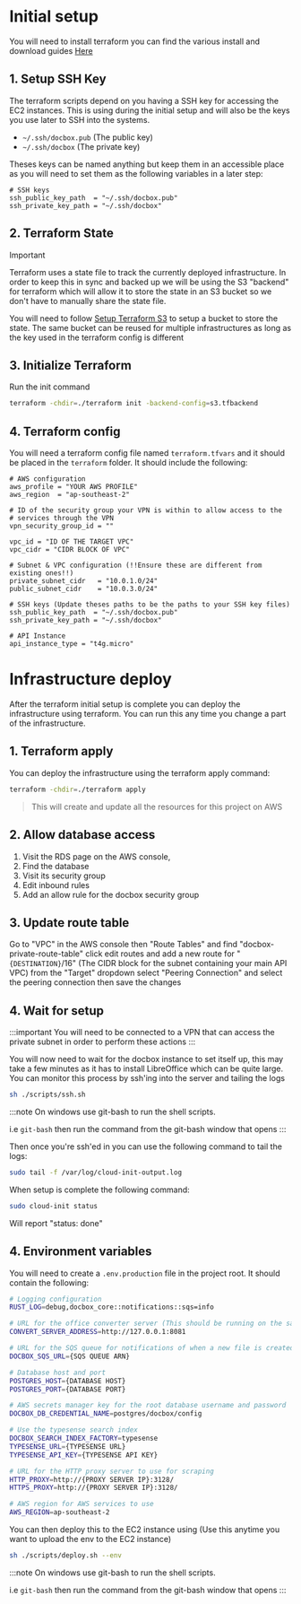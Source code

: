 
# Initial setup

You will need to install terraform you can find the various install and download guides [Here](https://developer.hashicorp.com/terraform/install?product_intent=terraform)

## 1. Setup SSH Key

The terraform scripts depend on you having a SSH key for accessing the EC2 instances. This is using during the initial setup and will also be the keys you use later to SSH into the systems.

- `~/.ssh/docbox.pub` (The public key)
- `~/.ssh/docbox` (The private key)

Theses keys can be named anything but keep them in an accessible place as you will need to set them as the following variables in a later step:

```t
# SSH keys
ssh_public_key_path  = "~/.ssh/docbox.pub"
ssh_private_key_path = "~/.ssh/docbox"
```

## 2. Terraform State

> [!IMPORTANT]
> Terraform uses a state file to track the currently deployed infrastructure. In order to keep this in sync and backed up we will be using the S3 "backend" for terraform which will allow it to store the state in an S3 bucket so we don't have to manually share the state file.

You will need to follow [Setup Terraform S3](/docs/guides/infrastructure/aws/setup-terraform-s3) to setup a bucket to store the state. The same bucket can be reused for multiple infrastructures as long as the key used in the terraform config is different

## 3. Initialize Terraform

Run the init command

```sh
terraform -chdir=./terraform init -backend-config=s3.tfbackend
```

## 4. Terraform config

You will need a terraform config file named `terraform.tfvars` and it should be placed in the `terraform` folder.
It should include the following:

```t
# AWS configuration
aws_profile = "YOUR AWS PROFILE"
aws_region  = "ap-southeast-2"  

# ID of the security group your VPN is within to allow access to the 
# services through the VPN
vpn_security_group_id = ""

vpc_id = "ID OF THE TARGET VPC"
vpc_cidr = "CIDR BLOCK OF VPC"

# Subnet & VPC configuration (!!Ensure these are different from existing ones!!)
private_subnet_cidr   = "10.0.1.0/24"
public_subnet_cidr    = "10.0.3.0/24"

# SSH keys (Update theses paths to be the paths to your SSH key files)
ssh_public_key_path  = "~/.ssh/docbox.pub"
ssh_private_key_path = "~/.ssh/docbox"

# API Instance
api_instance_type = "t4g.micro"
```

# Infrastructure deploy

After the terraform initial setup is complete you can deploy the infrastructure using terraform. You can
run this any time you change a part of the infrastructure.

## 1. Terraform apply

You can deploy the infrastructure using the terraform apply command:

```sh
terraform -chdir=./terraform apply
```

> This will create and update all the resources for this project on AWS

## 2. Allow database access

1. Visit the RDS page on the AWS console, 
2. Find the database
3. Visit its security group 
4. Edit inbound rules
5. Add an allow rule for the docbox security group


## 3. Update route table

Go to "VPC" in the AWS console then "Route Tables" and find "docbox-private-route-table" click edit routes and add a new route
for "`{DESTINATION}`/16" (The CIDR block for the subnet containing your main API VPC) from the "Target" dropdown select "Peering Connection"
and select the peering connection then save the changes

## 4. Wait for setup

:::important
You will need to be connected to a VPN that can access the private subnet 
in order to perform these actions
:::

You will now need to wait for the docbox instance to set itself up, this may take a few minutes as it
has to install LibreOffice which can be quite large. You can monitor this process by ssh'ing into the
server and tailing the logs

```sh
sh ./scripts/ssh.sh
```

:::note 
On windows use git-bash to run the shell scripts.

i.e `git-bash` then run the command from the git-bash window that opens
:::

Then once you're ssh'ed in you can use the following command to tail the logs:

```sh
sudo tail -f /var/log/cloud-init-output.log
```

When setup is complete the following command:

```sh
sudo cloud-init status
```

Will report "status: done"

## 4. Environment variables

You will need to create a `.env.production` file in the project root. It should contain the following:

```sh
# Logging configuration
RUST_LOG=debug,docbox_core::notifications::sqs=info

# URL for the office converter server (This should be running on the same server)
CONVERT_SERVER_ADDRESS=http://127.0.0.1:8081

# URL for the SQS queue for notifications of when a new file is created
DOCBOX_SQS_URL={SQS QUEUE ARN}

# Database host and port
POSTGRES_HOST={DATABASE HOST}
POSTGRES_PORT={DATABASE PORT}

# AWS secrets manager key for the root database username and password
DOCBOX_DB_CREDENTIAL_NAME=postgres/docbox/config

# Use the typesense search index
DOCBOX_SEARCH_INDEX_FACTORY=typesense
TYPESENSE_URL={TYPESENSE URL}
TYPESENSE_API_KEY={TYPESENSE API KEY}

# URL for the HTTP proxy server to use for scraping
HTTP_PROXY=http://{PROXY SERVER IP}:3128/
HTTPS_PROXY=http://{PROXY SERVER IP}:3128/

# AWS region for AWS services to use
AWS_REGION=ap-southeast-2
```

You can then deploy this to the EC2 instance using (Use this anytime you want to upload the env to the EC2 instance)

```sh
sh ./scripts/deploy.sh --env
```

:::note 
On windows use git-bash to run the shell scripts.

i.e `git-bash` then run the command from the git-bash window that opens
:::
